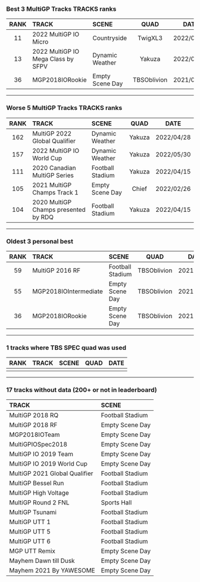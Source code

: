### Best 3 MultiGP Tracks TRACKS ranks
|RANK|TRACK|SCENE|QUAD|DATE|
|:---:|:---|:---|:---:|:---:|
|11|2022 MultiGP IO Micro|Countryside|TwigXL3|2022/05/30|
|13|2022 MultiGP IO Mega Class by SFPV|Dynamic Weather|Yakuza|2022/05/30|
|36|MGP2018IORookie|Empty Scene Day|TBSOblivion|2021/01/31|
---
### Worse 5 MultiGP Tracks TRACKS ranks
|RANK|TRACK|SCENE|QUAD|DATE|
|:---:|:---|:---|:---:|:---:|
|162|MultiGP 2022 Global Qualifier|Dynamic Weather|Yakuza|2022/04/28|
|157|2022 MultiGP IO World Cup|Dynamic Weather|Yakuza|2022/05/30|
|111|2020 Canadian MultiGP Series|Football Stadium|Yakuza|2022/04/15|
|105|2021 MultiGP Champs Track 1|Empty Scene Day|Chief|2022/02/26|
|104|2020 MultiGP Champs presented by RDQ|Football Stadium|Yakuza|2022/04/15|
---
### Oldest 3 personal best
|RANK|TRACK|SCENE|QUAD|DATE|
|:---:|:---|:---|:---:|:---:|
|59|MultiGP 2016 RF|Football Stadium|TBSOblivion|2021/01/30|
|55|MGP2018IOIntermediate|Empty Scene Day|TBSOblivion|2021/01/31|
|36|MGP2018IORookie|Empty Scene Day|TBSOblivion|2021/01/31|
---
### 1 tracks where TBS SPEC quad was used
|RANK|TRACK|SCENE|QUAD|DATE|
|:---:|:---|:---|:---:|:---:|
||||||
---
### 17 tracks without data (200+ or not in leaderboard)
|TRACK|SCENE|
|:---|:---|
|MultiGP 2018 RQ|Football Stadium|
|MultiGP 2018 RF|Empty Scene Day|
|MGP2018IOTeam|Empty Scene Day|
|MultiGPIOSpec2018|Empty Scene Day|
|MultiGP IO 2019 Team|Empty Scene Day|
|MultiGP IO 2019 World Cup|Empty Scene Day|
|MultiGP 2021 Global Qualifier|Football Stadium|
|MultiGP Bessel Run|Football Stadium|
|MultiGP High Voltage|Football Stadium|
|MultiGP Round 2 FNL|Sports Hall|
|MultiGP Tsunami|Football Stadium|
|MultiGP UTT 1|Football Stadium|
|MultiGP UTT 5|Football Stadium|
|MultiGP UTT 6|Football Stadium|
|MGP UTT Remix|Empty Scene Day|
|Mayhem Dawn till Dusk|Empty Scene Day|
|Mayhem 2021 By YAWESOME|Empty Scene Day|
